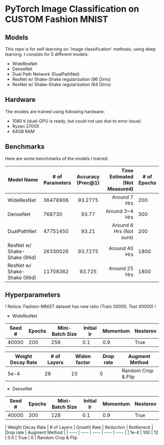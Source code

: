 # PyTorch Image Classification on __CUSTOM__ Fashion MNIST

## Models
This repo is for self-learning on 'image classification' methods, using deep learning. I consists for 5 different models:
- WideResNet
- DenseNet
- Dual Path Network (DualPathNet)
- ResNet w/ Shake-Shake regularization (96 Dims)
- ResNet w/ Shake-Shake regularization (64 Dims)

## Hardware
The models are trained using following hardware:
- 1080 ti (dual-GPU is ready, but could not use due to error issue)
- Ryzen 2700X
- 64GB RAM

## Benchmarks
Here are some benchmarks of the models I trained.

| Model Name | # of Parameters | Accuracy (Prec@1) | Time Estimated (Not Measured) | # of Epochs |
| ------------- | --------------- | :---------------: | ----------------------: | -------------- |
| WideResNet | 36478906 | 93.2775 | Around 7 Hrs | 200
| DenseNet   | 768730 | 93.77 | Around 3~4 Hrs | 300
| DualPathNet | 47751450 | 93.21 | Around 6 Hrs (Not sure) | 200
| ResNet w/ Shake-Shake (96d) | 26330026 | 93.7275 | Around 40 Hrs | 1800
| ResNet w/ Shake-Shake (96d) | 11708362 | 93.725 | Around 25 Hrs | 1800

## Hyperparameters
! Notice: Fashion-MNIST dataset has new ratio (Train 30000, Test 40000) !

- WideResNet

| Seed # | Epochs | Mini-Batch Size | Initial lr | Momentum | Nesterov | 
| ---- | ---- | ---- | ---- | ---- | ---- |
| 40000 | 200 | 256 | 0.1 | 0.9 | True

| Weight Decay Rate | # of Layers | Widen factor | Drop rate | Augment Method |
| ---- | ---- | ---- | ---- | ---- |
| 5e-4 | 28 | 10 | 0 | Random Crop & Flip

- DenseNet

| Seed # | Epochs | Mini-Batch Size | Initial lr | Momentum | Nesterov | 
| ---- | ---- | ---- | ---- | ---- | ---- |
| 40000 | 300 | 128 | 0.1 | 0.9 | True

| Weight Decay Rate | # of Layers | Growth Rate | Reduction | Bottleneck | Drop rate | Augment Method |
| ---- | ---- | ---- | ---- | ---- |
| 1e-4 | 100 | 12 | 0.5 | True | 0 | Random Crop & Flip
